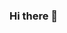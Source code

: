 ### Hi there 👋

<!--
**avilaqba/avilaqba** is a ✨ _special_ ✨ repository because its `README.md` (this file) appears on your GitHub profile.
<iframe src="https://web.itu.edu.tr/avilaq16/" width="400" height="400"></iframe>

Here are some ideas to get you started:

- 🔭 I’m currently working on ...
- 🌱 I’m currently learning ...
- 👯 I’m looking to collaborate on ...
- 🤔 I’m looking for help with ...
- 💬 Ask me about ...
- 📫 How to reach me: ...
- 😄 Pronouns: ...
- ⚡ Fun fact: ...
-->
